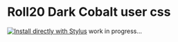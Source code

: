 # Roll20 Dark Cobalt user css

[![Install directly with Stylus](https://img.shields.io/badge/Install%20directly%20with-Stylus-00adad.svg)](https://raw.githubusercontent.com/shevernitskiy/roll20darkcobalt/master/roll20darkcobalt.user.css)
work in progress...
